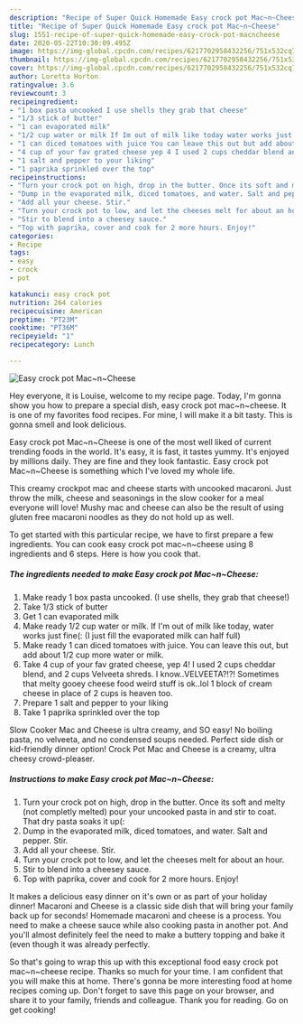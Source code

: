 ```yaml
---
description: "Recipe of Super Quick Homemade Easy crock pot Mac~n~Cheese"
title: "Recipe of Super Quick Homemade Easy crock pot Mac~n~Cheese"
slug: 1551-recipe-of-super-quick-homemade-easy-crock-pot-macncheese
date: 2020-05-22T10:30:09.495Z
image: https://img-global.cpcdn.com/recipes/6217702958432256/751x532cq70/easy-crock-pot-macncheese-recipe-main-photo.jpg
thumbnail: https://img-global.cpcdn.com/recipes/6217702958432256/751x532cq70/easy-crock-pot-macncheese-recipe-main-photo.jpg
cover: https://img-global.cpcdn.com/recipes/6217702958432256/751x532cq70/easy-crock-pot-macncheese-recipe-main-photo.jpg
author: Loretta Horton
ratingvalue: 3.6
reviewcount: 3
recipeingredient:
- "1 box pasta uncooked I use shells they grab that cheese"
- "1/3 stick of butter"
- "1 can evaporated milk"
- "1/2 cup water or milk If Im out of milk like today water works just fine I just fill the evaporated milk can half full"
- "1 can diced tomatoes with juice You can leave this out but add about 12 cup more water or milk"
- "4 cup of your fav grated cheese yep 4 I used 2 cups cheddar blend and 2 cups Velveeta shreds I knowVELVEETA Sometimes that melty gooey cheese food weird stuff is oklol 1 block of cream cheese in place of 2 cups is heaven too"
- "1 salt and pepper to your liking"
- "1 paprika sprinkled over the top"
recipeinstructions:
- "Turn your crock pot on high, drop in the butter. Once its soft and melty (not completly melted) pour your uncooked pasta in and stir to coat. That dry pasta soaks it up(:"
- "Dump in the evaporated milk, diced tomatoes, and water. Salt and pepper. Stir."
- "Add all your cheese. Stir."
- "Turn your crock pot to low, and let the cheeses melt for about an hour."
- "Stir to blend into a cheesey sauce."
- "Top with paprika, cover and cook for 2 more hours. Enjoy!"
categories:
- Recipe
tags:
- easy
- crock
- pot

katakunci: easy crock pot 
nutrition: 264 calories
recipecuisine: American
preptime: "PT23M"
cooktime: "PT36M"
recipeyield: "1"
recipecategory: Lunch

---
```



![Easy crock pot Mac~n~Cheese](https://img-global.cpcdn.com/recipes/6217702958432256/751x532cq70/easy-crock-pot-macncheese-recipe-main-photo.jpg)

Hey everyone, it is Louise, welcome to my recipe page. Today, I'm gonna show you how to prepare a special dish, easy crock pot mac~n~cheese. It is one of my favorites food recipes. For mine, I will make it a bit tasty. This is gonna smell and look delicious.

Easy crock pot Mac~n~Cheese is one of the most well liked of current trending foods in the world. It's easy, it is fast, it tastes yummy. It's enjoyed by millions daily. They are fine and they look fantastic. Easy crock pot Mac~n~Cheese is something which I've loved my whole life.

This creamy crockpot mac and cheese starts with uncooked macaroni. Just throw the milk, cheese and seasonings in the slow cooker for a meal everyone will love! Mushy mac and cheese can also be the result of using gluten free macaroni noodles as they do not hold up as well.


To get started with this particular recipe, we have to first prepare a few ingredients. You can cook easy crock pot mac~n~cheese using 8 ingredients and 6 steps. Here is how you cook that.

<!--inarticleads1-->

##### The ingredients needed to make Easy crock pot Mac~n~Cheese:

1. Make ready 1 box pasta uncooked. (I use shells, they grab that cheese!)
1. Take 1/3 stick of butter
1. Get 1 can evaporated milk
1. Make ready 1/2 cup water or milk. If I&#39;m out of milk like today, water works just fine(: (I just fill the evaporated milk can half full)
1. Make ready 1 can diced tomatoes with juice. You can leave this out, but add about 1/2 cup more water or milk.
1. Take 4 cup of your fav grated cheese, yep 4! I used 2 cups cheddar blend, and 2 cups Velveeta shreds. I know..VELVEETA?!?! Sometimes that melty gooey cheese food weird stuff is ok..lol 1 block of cream cheese in place of 2 cups is heaven too.
1. Prepare 1 salt and pepper to your liking
1. Take 1 paprika sprinkled over the top


Slow Cooker Mac and Cheese is ultra creamy, and SO easy! No boiling pasta, no velveeta, and no condensed soups needed. Perfect side dish or kid-friendly dinner option! Crock Pot Mac and Cheese is a creamy, ultra cheesy crowd-pleaser. 

<!--inarticleads2-->

##### Instructions to make Easy crock pot Mac~n~Cheese:

1. Turn your crock pot on high, drop in the butter. Once its soft and melty (not completly melted) pour your uncooked pasta in and stir to coat. That dry pasta soaks it up(:
1. Dump in the evaporated milk, diced tomatoes, and water. Salt and pepper. Stir.
1. Add all your cheese. Stir.
1. Turn your crock pot to low, and let the cheeses melt for about an hour.
1. Stir to blend into a cheesey sauce.
1. Top with paprika, cover and cook for 2 more hours. Enjoy!


It makes a delicious easy dinner on it&#39;s own or as part of your holiday dinner! Macaroni and Cheese is a classic side dish that will bring your family back up for seconds! Homemade macaroni and cheese is a process. You need to make a cheese sauce while also cooking pasta in another pot. And you&#39;ll almost definitely feel the need to make a buttery topping and bake it (even though it was already perfectly. 

So that's going to wrap this up with this exceptional food easy crock pot mac~n~cheese recipe. Thanks so much for your time. I am confident that you will make this at home. There's gonna be more interesting food at home recipes coming up. Don't forget to save this page on your browser, and share it to your family, friends and colleague. Thank you for reading. Go on get cooking!
